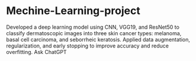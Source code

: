 # Mechine-Learning-project
Developed a deep learning model using CNN, VGG19, and ResNet50 to classify dermatoscopic images into three skin cancer types: melanoma, basal cell carcinoma, and seborrheic keratosis. Applied data augmentation, regularization, and early stopping to improve accuracy and reduce overfitting.          Ask ChatGPT

